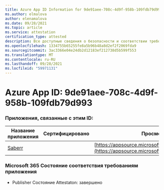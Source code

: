 ```yaml
---
title: Azure App ID Information for 9de91aee-708c-4d9f-958b-109fdb79d993
ms.author: elmalova
author: elenamalova
ms.date: 09/28/2021
ms.topic: article
ms.service: attestation
certification_type: attested
description: Все доступные сведения о безопасности и соответствии требованиям для 9de91aee-708c-4d9f-958b-109fdb79d993.
ms.openlocfilehash: 1334755b65255fe8a5b96b48a8d2ef2f2069fda9
ms.sourcegitcommit: 3ac3366e04e24db2d12183ef212738d5b599f553
ms.translationtype: MT
ms.contentlocale: ru-RU
ms.lasthandoff: 09/28/2021
ms.locfileid: "59971131"
---
```

# <a name="azure-app-id-9de91aee-708c-4d9f-958b-109fdb79d993"></a>Azure App ID: 9de91aee-708c-4d9f-958b-109fdb79d993


### <a name="apps-associated-with-this-id"></a>Приложения, связанные с этим ID:
| **Название приложения** | **Сертифицировано** | **Просмотр в AppSource** |
|--------------|---------------|-----------------------|
| [Saberr](https://docs.microsoft.com/microsoft-365-app-certification/forward/WA200001501) |  | [https://appsource.microsoft.com/product/office/WA200001501](https://appsource.microsoft.com/product/office/WA200001501) |

### <a name="microsoft-365-app-compliance-status"></a>Microsoft 365 Состояние соответствия требованиям приложения
- Publisher Состояние Attestaton: завершено
